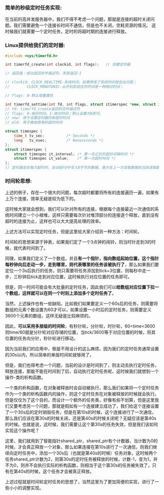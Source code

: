 ### 简单的秒级定时任务实现:
在当前的高并发服务器中，我们不得不考虑一个问题，那就是连接的超时关闭问题。我们需要避免一个连接长时间不通信，但是也不关闭，空耗资源的情况。
这时候我们就需要一个定时任务，定时的将超时期的连接进行释放。

### Linux提供给我们的定时器:
```cpp
#include <sys/timerfd.h>

int timerfd_create(int clockid, int flags);   // 创建定时器

// 返回值：成功返回文件描述符，失败返回-1

// clockid: CLOCK_REALTIME-系统时间，如果修改了系统时间就会出问题；
//        CLOCK_MONOTONIC-从开机到现在的时间是一种相对时间；

// flags: 0-默认阻塞属性

int timerfd_settime(int fd, int flags, struct itimerspec *new, struct itimerspec *old);
// fd: timerfd_create返回的文件描述符
// flags: 0-相对时间，1-绝对时间；默认设置为0即可.
// new: 用于设置定时器的新超时时间
// old: 用于接收原来的超时时间

struct timespec {
    time_t tv_sec;          /* Seconds */
    long   tv_nsec;         /* Nanoseconds */
};
struct itimerspec {
    struct timespec it_interval; /* 第一次之后的超时间隔时间 */
    struct timespec it_value;    /* 第一次超时时间 */
};
// 定时器会在每次超时时，自动给fd中写入8字节的数据，表示在上一次读取数据到当前读取数据期间超时了多少次。
```

### 时间轮思想:
上述的例子，存在一个很大的问题，每次超时都要将所有的连接遍历一遍，如果有上万个连接，效率无疑是较为低下的。

这时候大家就会想到，我们可以针对所有的连接，根据每个连接最近一次通信的系统时间建立一个小根堆，这样只需要每次针对堆顶部分的连接逐个释放，直到没有超时的连接为止，这样也可以大大提高处理的效率。

上述方法可以实现定时任务，但是这里给大家介绍另一种方法：时间轮。

时间轮的思想来源于钟表，如果我们定了一个3点钟的闹铃，则当时针走到3的时候，就代表时间到了。

同理，如果我们定义了一个数组，并且**有一个指针，指向数组起始位置，这个指针每秒钟向后走动一步，走到哪里，则代表哪里的任务该被执行了**，那么如果我们要定位一个3s后执行的任务，则只需要将任务添加到tick+3位置，则每秒中走一步，三秒钟后tick走到对应位置，这时候执行对应位置的任务即可。

但是，同一时间可能会有大批量的定时任务，因此我们可以**给数组对应位置下拉一个数组，这样就可以在同一个时刻上添加多个定时任务了**。

当然，上述操作也有一些缺陷，比如我们如果要定义一个60s后的任务，则需要将数组的元素个数设置为60才可以，如果设置一小时后的定时任务，则需要定义3600个元素的数组，这样无疑是比较麻烦的。

因此，**可以采用多层级的时间轮**，有秒针轮，分针轮，时针轮，60<time<3600则time/60就是分针轮对应存储的位置，当tick/3600等于对应位置的时候，将其位置的任务向分针，秒针轮进行移动。

因为当前我们的应用中，倒是不用设计的这么麻烦，因为我们的定时任务通常设置的30s以内，所以简单的单层时间轮就够用了。

但是，我们也得考虑一个问题，当前的设计是时间到了，则主动去执行定时任务，释放连接，那能不能在时间到了后，自动执行定时任务呢，这时候我们就想到一个操作-类的析构函数。

一个类的析构函数，在对象被释放时会自动被执行，那么我们如果将一个定时任务作为一个类的析构函数内的操作，则这个定时任务在对象被释放的时候就会执行。
但是仅仅为了这个目的，而设计一个额外的任务类，好像有些不划算，但是这里我们又要考虑另一个问题，那就是假如有一个连接建立成功了，我们给这个连接设置了一个30s后的定时销毁任务，但是在第10s的时候，这个连接进行了一次通信，那么我们应该在第30s的时候关闭，还是第40s的时候关闭呢？无疑应该是第40s的时候。也就是说，这时候，我们需要让这个第30s的任务失效，但是我们该如何实现这个操作呢？

这里，我们就用到了智能指针shared_ptr，shared_ptr有个计数器，当计数为0的时候，才会真正释放一个对象，那么如果连接在第10s进行了一次通信，则我们继续向定时任务中，添加一个30s后（也就是第40s的时候）任务对象，这时候两个任务shared_ptr计数为2，则第30s的定时任务被释放的时候，计数-1，变为1，并不为0，则并不会执行实际的析构函数，则相当于这个第30s的任务被失效了，只有在第40s的时候，这个任务才会被真正释放。

上述过程就是时间轮定时任务的思想了，当然这里为了更加简便的实现，进行了一些小小的调整实现。